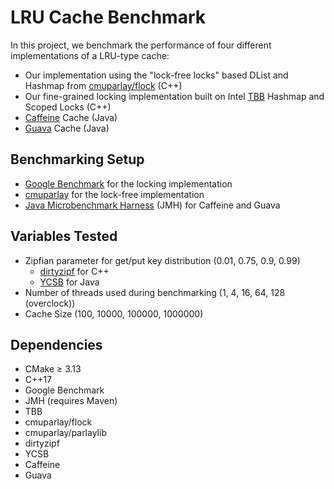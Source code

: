 # LRU Cache Benchmark

In this project, we benchmark the performance of four different implementations of a LRU-type cache:
- Our implementation using the "lock-free locks" based DList and Hashmap from [cmuparlay/flock](https://github.com/cmuparlay/flock) (C++)
- Our fine-grained locking implementation built on Intel [TBB](https://github.com/uxlfoundation/oneTBB) Hashmap and Scoped Locks (C++)
- [Caffeine](https://github.com/ben-manes/caffeine) Cache (Java)
- [Guava](https://github.com/google/guava/) Cache (Java)

## Benchmarking Setup

- [Google Benchmark](https://github.com/google/benchmark) for the locking implementation
- [cmuparlay](https://github.com/cmuparlay/parlaylib) for the lock-free implementation
- [Java Microbenchmark Harness](https://github.com/openjdk/jmh) (JMH) for Caffeine and Guava

## Variables Tested

- Zipfian parameter for get/put key distribution (0.01, 0.75, 0.9, 0.99)
  - [dirtyzipf](https://github.com/ekg/dirtyzipf) for C++
  - [YCSB](https://github.com/brianfrankcooper/YCSB/tree/master) for Java
- Number of threads used during benchmarking (1, 4, 16, 64, 128 (overclock))
- Cache Size (100, 10000, 100000, 1000000)

## Dependencies

- CMake ≥ 3.13
- C++17
- Google Benchmark
- JMH (requires Maven)
- TBB
- cmuparlay/flock
- cmuparlay/parlaylib
- dirtyzipf
- YCSB
- Caffeine
- Guava
